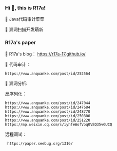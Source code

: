 ### Hi 👋, this is R17a!

🌵 Java代码审计菜菜

🌵 漏洞扫描开发萌新

### R17a's paper

🌟 R17a's blog： https://r17a-17.github.io/

🌟 代码审计：

    https://www.anquanke.com/post/id/252564
    
🌟 漏洞分析:

   反序列化：
   
    https://www.anquanke.com/post/id/247044
    https://www.anquanke.com/post/id/247684
    https://www.anquanke.com/post/id/248770
    https://www.anquanke.com/post/id/250800
    https://www.anquanke.com/post/id/251220
    https://mp.weixin.qq.com/s/iyhfeWofVoq0VBQ35vGUCQ
    
   远程调试：
   
     https://paper.seebug.org/1316/



<!--
**r17a-17/r17a-17** is a ✨ _special_ ✨ repository because its `README.md` (this file) appears on your GitHub profile.

Here are some ideas to get you started:

- 🔭 I’m currently working on ...
- 🌱 I’m currently learning ...
- 👯 I’m looking to collaborate on ...
- 🤔 I’m looking for help with ...
- 💬 Ask me about ...
- 📫 How to reach me: ...
- 😄 Pronouns: ...
- ⚡ Fun fact: ...
-->
